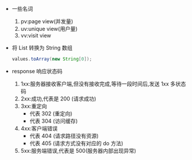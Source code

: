 - 一些名词

  1. pv:page view(并发量)
  2. uv:unique view(用户量)
  3. vv:visit view

- 将 List 转换为 String 数组

  ```java
  values.toArray(new String[0]);
  ```

- response 响应状态码
  1. 1xx:服务器接收客户端,但没有接收完成,等待一段时间后,发送 1xx 多状态码
  2. 2xx:成功,代表是 200 (请求成功)
  3. 3xx:重定向
     - 代表 302 (重定向)
     - 代表 304 (访问缓存)
  4. 4xx:客户端错误
     - 代表 404 (请求路径没有资源)
     - 代表 405 (请求方式没有对应的 do 方法)
  5. 5xx:服务端错误,代表是 500(服务器内部出现异常)
